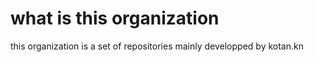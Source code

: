 # what is this organization
this organization is a set of repositories mainly developped by kotan.kn

